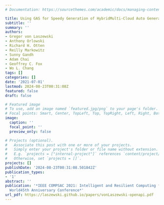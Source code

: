 ```yaml
---
# Documentation: https://sourcethemes.com/academic/docs/managing-content/

title: Using GAS for Speedy Generation of HybridMulti-Cloud Auto Generated AI Services
subtitle: ''
summary: ''
authors:
- Gregor von Laszewski
- Anthony Orlowski
- Richard H. Otten
- Reilly Markowitz
- Sunny Gandh
- Adam Chai
- Geoffrey C. Fox
- Wo L. Chang
tags: []
categories: []
date: '2021-07-01'
lastmod: 2024-08-23T00:31:08Z
featured: false
draft: false

# Featured image
# To use, add an image named `featured.jpg/png` to your page's folder.
# Focal points: Smart, Center, TopLeft, Top, TopRight, Left, Right, BottomLeft, Bottom, BottomRight.
image:
  caption: ''
  focal_point: ''
  preview_only: false

# Projects (optional).
#   Associate this post with one or more of your projects.
#   Simply enter your project's folder or file name without extension.
#   E.g. `projects = ["internal-project"]` references `content/project/deep-learning/index.md`.
#   Otherwise, set `projects = []`.
projects: []
publishDate: '2024-08-23T00:31:08.501842Z'
publication_types:
- '1'
abstract: ''
publication: '*IEEE COMPSAC 2021: Intelligent and Resilient Computing for a Collaborative
  World45th Anniversary Conference*'
url_pdf: https://laszewski.github.io/papers/vonLaszewski-openapi.pdf
---
```


